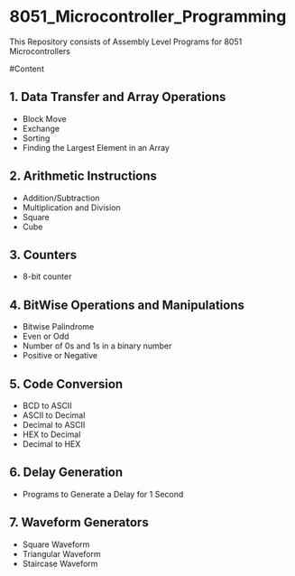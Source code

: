 # 8051_Microcontroller_Programming
This Repository consists of Assembly Level Programs for 8051 Microcontrollers

#Content
## 1. Data Transfer and Array Operations
- Block Move
- Exchange
- Sorting
- Finding the Largest Element in an Array

## 2. Arithmetic Instructions
- Addition/Subtraction
- Multiplication and Division
- Square
- Cube

## 3. Counters
- 8-bit counter

## 4. BitWise Operations and Manipulations
- Bitwise Palindrome
- Even or Odd
- Number of 0s and 1s in a binary number
- Positive or Negative
  
## 5. Code Conversion
- BCD to ASCII
- ASCII to Decimal
- Decimal to ASCII
- HEX to Decimal
- Decimal to HEX

## 6. Delay Generation
- Programs to Generate a Delay for 1 Second

## 7. Waveform Generators
- Square Waveform
- Triangular Waveform
- Staircase Waveform

